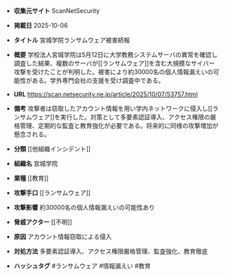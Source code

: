 - **収集元サイト**
ScanNetSecurity

- **掲載日**
2025-10-06

- **タイトル**
宮城学院ランサムウェア被害続報

- **概要**
学校法人宮城学院は5月12日に大学教務システムサーバの異常を確認し調査した結果、複数のサーバが[[ランサムウェア]]を含む大規模なサイバー攻撃を受けたことが判明した。被害により約30000名の個人情報漏えいの可能性がある。学外専門会社の支援を受け調査中である。

- **URL**
https://scan.netsecurity.ne.jp/article/2025/10/07/53757.html

- **備考**
攻撃者は窃取したアカウント情報を用い学内ネットワークに侵入し[[ランサムウェア]]を実行した。対策として多要素認証導入、アクセス権限の厳格管理、定期的な監査と教育強化が必要である。将来的に同様の攻撃増加が懸念される。

- **分類**
[[他組織インシデント]]

- **組織名**
宮城学院

- **業種**
[[教育]]

- **攻撃手口**
[[ランサムウェア]]

- **攻撃影響**
約30000名の個人情報漏えいの可能性あり

- **脅威アクター**
[[不明]]

- **原因**
アカウント情報窃取による侵入

- **対処方法**
多要素認証導入、アクセス権限厳格管理、監査強化、教育徹底

- **ハッシュタグ**
#ランサムウェア #情報漏えい #教育
